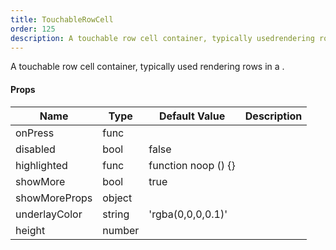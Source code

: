 ```yaml
---
title: TouchableRowCell
order: 125
description: A touchable row cell container, typically usedrendering rows in a <ListView>.
---
```


A touchable row cell container, typically used
rendering rows in a <ListView>.
#### Props
Name | Type | Default Value | Description
--- | --- | --- | --- 
onPress | func  |   | 
disabled | bool  | false | 
highlighted | func  | function noop () {} | 
showMore | bool  | true | 
showMoreProps | object  |   | 
underlayColor | string  | 'rgba(0,0,0,0.1)' | 
height | number  |   | 